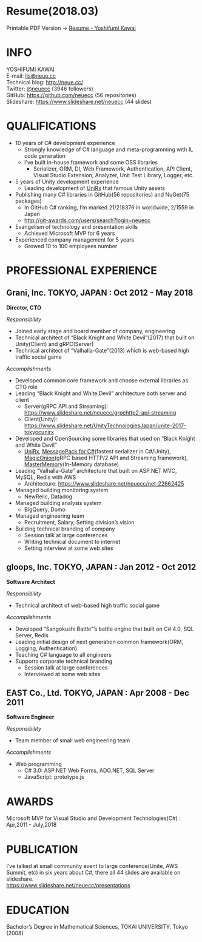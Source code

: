 Resume(2018.03)
===
Printable PDF Version -> [Resume - Yoshifumi Kawai](https://github.com/neuecc/Resume/blob/master/Resume%20-%20Yoshifumi%20Kawai.pdf)

INFO
===
YOSHIFUMI KAWAI  
E-mail: ils@neue.cc  
Technical blog: http://neue.cc/  
Twitter: [@neuecc](https://twitter.com/neuecc) (3946 followers)  
GitHub: https://github.com/neuecc (56 repositories)  
Slideshare: https://www.slideshare.net/neuecc (44 slides)  

QUALIFICATIONS
===
- 10 years of C# development experience
  - Strongly knowledge of C# language and meta-programming with IL code generation
  -	I’ve built in-house framework and some OSS libraries
    - Serializer, ORM, DI, Web Framework, Authentication, API Client, Visual Studio Extension, Analyzer, Unit Test Library, Logger, etc.
- 5 years of Unity development experience
  - Leading development of [UniRx](https://github.com/neuecc/UniRx/) that famous Unity assets
- Publishing many C# libraries in GitHub(56 repositories) and NuGet(75 packages)
  -	In GitHub C# ranking, I’m marked 21/218376 in worldwide, 2/1559 in Japan
  -	http://git-awards.com/users/search?login=neuecc
- Evangelism of technology and presentation skills
  -	Achieved Microsoft MVP for 6 years
- Experienced company management for 5 years
  -	Growed 10 to 100 employees number
  
PROFESSIONAL EXPERIENCE
===

Grani, Inc. TOKYO, JAPAN : Oct 2012 - May 2018
---
**Director, CTO**

*Responsibility*
- Joined early stage and board member of company, engineering
- Technical architect of “Black Knight and White Devil”(2017) that built on Unity(Client) and gRPC(Server)
- Technical architect of “Valhalla-Gate”(2013) which is web-based high traffic social game

*Accomplishments*
- Developed common core framework and choose external libraries as CTO role
- Leading “Black Knight and White Devil” architecture both server and client
  - Server(gRPC API and Streaming): https://www.slideshare.net/neuecc/grpchttp2-api-streaming
  - Client(Unity): https://www.slideshare.net/UnityTechnologiesJapan/unite-2017-tokyocunirx
- Developed and OpenSourcing some libraries that used on “Black Knight and White Devil”
  - [UniRx](https://github.com/neuecc/UniRx/), [MessagePack for C#](https://github.com/neuecc/MessagePack-CSharp/)(fastest serializer in C#/Unity), [MagicOnion](https://github.com/neuecc/MagicOnion)(gRPC based HTTP/2 API and Streaming framework), [MasterMemory](https://github.com/neuecc/MasterMemory)(In-Memory database)
- Leading “Valhalla-Gate” architecture that built on ASP.NET MVC, MySQL, Redis with AWS
  -	Architecture: https://www.slideshare.net/neuecc/net-22662425
- Managed building monitoring system
  -	NewRelic, Datadog
- Managed building analysis system
  -	BigQuery, Domo
- Managed engineering team
  -	Recruitment, Salary, Setting division’s vision
- Building technical branding of company
  -	Session talk at large conferences
  -	Writing technical document to internet
  -	Setting interview at some web sites

gloops, Inc. TOKYO, JAPAN : Jan 2012 - Oct 2012
---
**Software Architect**

*Responsibility*
- Technical architect of web-based high traffic social game

*Accomplishments*
- Developed “Sangokushi Battle”’s battle engine that built on C# 4.0, SQL Server, Redis
- Leading initial design of next generation common framework(ORM, Logging, Authentication)
- Teaching C# language to all engineers
- Supports corporate technical branding
  - Session talk at large conferences
  - Interviewed at some web sites

EAST Co., Ltd. TOKYO, JAPAN : Apr 2008 - Dec 2011
---
**Software Engineer**

*Responsibility*
- Team member of small web engineering team

*Accomplishments*
- Web programming
  - C# 3.0: ASP.NET Web Forms, ADO.NET, SQL Server
  - JavaScript: prototype.js

AWARDS
===
Microsoft MVP for Visual Studio and Development Technologies(C#) : Apr,2011 - July,2018  

PUBLICATION
===
I’ve talked at small community event to large conference(Unite, AWS Summit, etc) in six years about C#, there all 44 slides are available on slideshare.  
https://www.slideshare.net/neuecc/presentations

EDUCATION
===
Bachelor’s Degree in Mathematical Sciences, TOKAI UNIVERSITY, Tokyo (2008)
